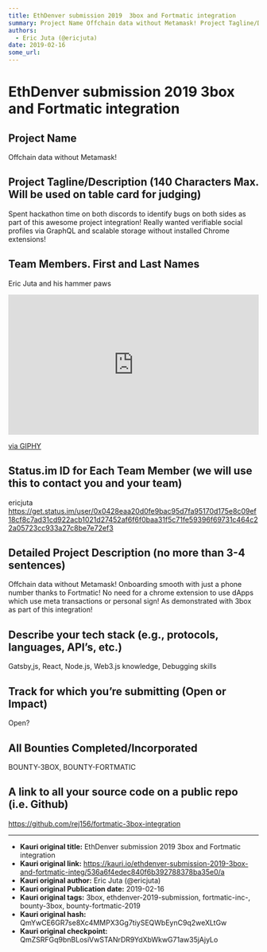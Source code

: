 ```yaml
---
title: EthDenver submission 2019  3box and Fortmatic integration
summary: Project Name Offchain data without Metamask! Project Tagline/Description (140 Characters Max. Will be used on table card for judging) Spent hackathon time on both discords to identify bugs on both sides as part of this awesome project integration! Really wanted verifiable social profiles via GraphQL and scalable storage without installed Chrome extensions! Team Members. First and Last Names Eric Juta and his hammer paws Status.im ID for Each Team Member (we will use this to contact you and your
authors:
  - Eric Juta (@ericjuta)
date: 2019-02-16
some_url: 
---
```


# EthDenver submission 2019  3box and Fortmatic integration



## Project Name

Offchain data without Metamask!

## Project Tagline/Description (140 Characters Max. Will be used on table card for judging)

Spent hackathon time on both discords to identify bugs on both sides as part of this awesome project integration!
Really wanted verifiable social profiles via GraphQL and scalable storage without installed Chrome extensions!

## Team Members. First and Last Names
Eric Juta and his hammer paws

<div style="width:100%;height:0;padding-bottom:56%;position:relative;"><iframe src="https://giphy.com/embed/Cx6ZgpaKHXcMo" width="100%" height="100%" style="position:absolute" frameBorder="0" class="giphy-embed" allowFullScreen></iframe></div><p><a href="https://giphy.com/gifs/Cx6ZgpaKHXcMo">via GIPHY</a></p>


## Status.im ID for Each Team Member (we will use this to contact you and your team)

ericjuta
https://get.status.im/user/0x0428eaa20d0fe9bac95d7fa95170d175e8c09ef18cf8c7ad31cd922acb1021d27452af6f6f0baa31f5c71fe59396f69731c464c22a05723cc933a27c8be7e72ef3

## Detailed Project Description (no more than 3-4 sentences)

Offchain data without Metamask! Onboarding smooth with just a phone number thanks to Fortmatic!
No need for a chrome extension to use dApps which use meta transactions or personal sign!
As demonstrated with 3box as part of this integration!

## Describe your tech stack (e.g., protocols, languages, API’s, etc.)

Gatsby,js, React, Node.js, Web3.js knowledge, Debugging skills

## Track for which you’re submitting (Open or Impact)

Open?

## All Bounties Completed/Incorporated

BOUNTY-3BOX, BOUNTY-FORTMATIC

## A link to all your source code on a public repo (i.e. Github)

https://github.com/rej156/fortmatic-3box-integration





---

- **Kauri original title:** EthDenver submission 2019  3box and Fortmatic integration
- **Kauri original link:** https://kauri.io/ethdenver-submission-2019-3box-and-fortmatic-integ/536a6f4edec840f6b392788378ba35e0/a
- **Kauri original author:** Eric Juta (@ericjuta)
- **Kauri original Publication date:** 2019-02-16
- **Kauri original tags:** 3box, ethdenver-2019-submission, fortmatic-inc-, bounty-3box, bounty-fortmatic-2019
- **Kauri original hash:** QmYwCE6GR7se8Xc4MMPX3Gg7tiySEQWbEynC9q2weXLtGw
- **Kauri original checkpoint:** QmZSRFGq9bnBLosiVwSTANrDR9YdXbWkwG71aw35jAjyLo



